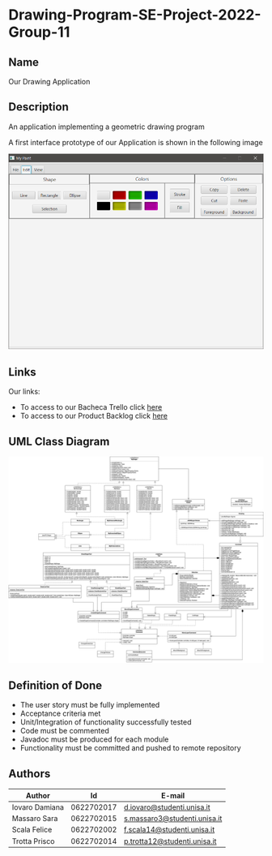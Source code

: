 # Drawing-Program-SE-Project-2022-Group-11

## Name

Our Drawing Application

## Description

An application implementing a geometric drawing program

A first interface prototype of our Application is shown in the following image

![Interface Prototype](InterfacePrototype.png)

## Links

Our links:
- To access to our Bacheca Trello click [here](https://trello.com/b/aSnWUSzm/scrum-board)
- To access to our Product Backlog click [here](https://docs.google.com/spreadsheets/d/1XaCnBN4cuR05TMK2ExlH_ur3wS84wBuVe6LEqrFkWdg/edit?usp=sharing)

## UML Class Diagram

![Class Diagram](Drawing%20App%20UML.png)

## Definition of Done

- The user story must be fully implemented
- Acceptance criteria met
- Unit/Integration of functionality successfully tested
- Code must be commented
- Javadoc must be produced for each module
- Functionality must be committed and pushed to remote repository

## Authors

| Author | Id | E-mail |
| ------ | ------ | ------ |
| Iovaro Damiana | 0622702017 | d.iovaro@studenti.unisa.it |
| Massaro Sara | 0622702015 | s.massaro3@studenti.unisa.it |
| Scala Felice | 0622702002 | f.scala14@studenti.unisa.it |
| Trotta Prisco | 0622702014 | p.trotta12@studenti.unisa.it |
